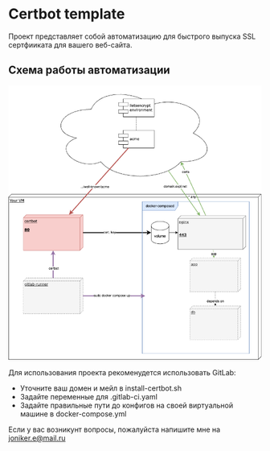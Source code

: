 # Certbot template

Проект представляет собой автоматизацию для быстрого выпуска SSL сертфииката для вашего веб-сайта.

## Схема работы автоматизации
![Image alt](certbot.png)

Для использования проекта рекоменудется использовать GitLab:

- Уточните ваш домен и мейл в install-certbot.sh
- Задайте переменные для .gitlab-ci.yaml
- Задайте правильные пути до конфигов на своей виртуальной машине в docker-compose.yml


Если у вас возникунт вопросы, пожалуйста напишите мне на joniker.e@mail.ru
